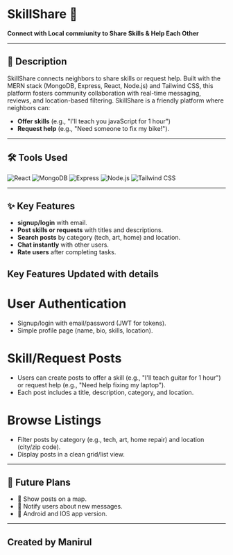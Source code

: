 # SkillShare 🌟  
**Connect with Local commiunity to Share Skills & Help Each Other**  

---

## 📝 Description  
SkillShare connects neighbors to share skills or request help. Built with the MERN stack (MongoDB, Express, React, Node.js) and Tailwind CSS, this platform fosters community collaboration with real-time messaging, reviews, and location-based filtering.
SkillShare is a friendly platform where neighbors can:  
- **Offer skills** (e.g., "I'll  teach you javaScript for 1 hour") 
- **Request help** (e.g., "Need someone to fix my bike!").  

---

## 🛠️ Tools Used  
![React](https://img.shields.io/badge/React-61DAFB?style=flat&logo=react&logoColor=black)
![MongoDB](https://img.shields.io/badge/MongoDB-4EA94B?style=flat&logo=mongodb&logoColor=white)
![Express](https://img.shields.io/badge/Express-000000?style=flat&logo=express&logoColor=white)
![Node.js](https://img.shields.io/badge/Node.js-339933?style=flat&logo=node.js&logoColor=white)
![Tailwind CSS](https://img.shields.io/badge/Tailwind_CSS-38B2AC?style=flat&logo=tailwind-css&logoColor=white)

---

## ✨ Key Features  
- **signup/login** with email.  
- **Post skills or requests** with titles and descriptions.  
- **Search posts** by category (tech, art, home) and location.  
- **Chat instantly** with other users.  
- **Rate users** after completing tasks.  

## Key Features Updated with details
# User Authentication

- Signup/login with email/password (JWT for tokens).
- Simple profile page (name, bio, skills, location).

# Skill/Request Posts

- Users can create posts to offer a skill (e.g., "I'll teach guitar for 1 hour") or request help (e.g., "Need help fixing my laptop").
- Each post includes a title, description, category, and location.

# Browse Listings

- Filter posts by category (e.g., tech, art, home repair) and location (city/zip code).
- Display posts in a clean grid/list view.


---

## 🚀 Future Plans  
- 📍 Show posts on a map.  
- 🔔 Notify users about new messages.  
- 📱 Android and IOS app version.  

---

## Created by Manirul